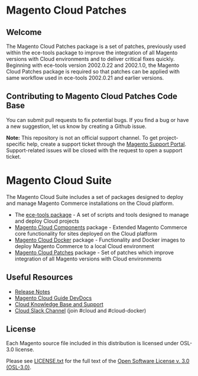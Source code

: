# Magento Cloud Patches

## Welcome
The Magento Cloud Patches package is a set of patches, previously used within the ece-tools package to improve the integration of all Magento versions with Cloud environments and to deliver critical fixes quickly. Beginning with ece-tools version 2002.0.22 and 2002.1.0, the Magento Cloud Patches  package is required so that patches can be applied with same workflow used in  ece-tools 2002.0.21 and earlier versions.

## Contributing to Magento Cloud Patches Code Base
You can submit pull requests to fix potential bugs. If you find a bug or have a new suggestion, let us know by creating a Github issue.

**Note:** This repository is not an official support channel. To get project-specific help, create a support ticket through the [Magento Support Portal](https://support.magento.com). Support-related issues will be closed with the request to open a support ticket.

# Magento Cloud Suite
The Magento Cloud Suite includes a set of packages designed to deploy and manage Magento Commerce installations on the Cloud platform.
- The [ece-tools package](https://github.com/magento/ece-tools) - A set of scripts and tools designed to manage and deploy Cloud projects
- [Magento Cloud Components](https://github.com/magento/magento-cloud-components) package - Extended Magento Commerce core functionality for sites deployed on the Cloud platform
- [Magento Cloud Docker](https://github.com/magento/magento-cloud-docker) package - Functionality and Docker images to deploy Magento Commerce to a local Cloud environment
- [Magento Cloud Patches](https://github.com/magento/magento-cloud-patches) package - Set of patches which improve integration of all Magento versions with Cloud environments

## Useful Resources
- [Release Notes](https://github.com/magento/magento-cloud-patches/releases)
- [Magento Cloud Guide DevDocs](https://devdocs.magento.com/guides/v2.3/cloud/bk-cloud.html)
- [Cloud Knowledge Base and Support](https://support.magento.com)
- [Cloud Slack Channel](https://magentocommeng.slack.com) (join #cloud and #cloud-docker)

## License
Each Magento source file included in this distribution is licensed under OSL-3.0 license.

Please see [LICENSE.txt](https://github.com/magento/magento-cloud-patches/blob/develop/LICENSE.txt) for the full text of the [Open Software License v. 3.0 (OSL-3.0)](http://opensource.org/licenses/osl-3.0.php).
